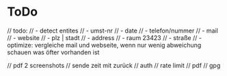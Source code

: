 # ToDo


// todo:
// - detect entites
// 	- umst-nr
// 	- date
// 	- telefon/nummer
// 	- mail
// 	- website
// 	- plz | stadt
// 	- address
// 	- raum 23423
// 	- straße
// - optimize: vergleiche mail und webseite, wenn nur wenig abweichung schauen was öfter vorhanden ist

// pdf 2 screenshots
// sende zeit mit zurück
// auth
// rate limit
// pdf
// gpg